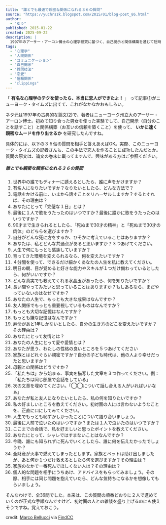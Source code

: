 ```yaml
---
title: "誰とでも最速で親密な関係になれる３６の質問"
source: "https://yuchrszk.blogspot.com/2015/01/blog-post_86.html"
author:
  - "ゆう"
published: 2015-01-22
created: 2025-09-22
description: |
  1997年のアーサー・アーロン博士の心理学研究に基づく、自己開示と関係構築を通じて短時間で親密な関係を築くための36の質問集。ニューヨーク・タイムズでも実践例が紹介され、実際に恋人関係に発展した事例も報告されている。
tags:
  - "心理学"
  - "人間関係"
  - "コミュニケーション"
  - "自己開示"
  - "質問技法"
  - "恋愛"
  - "信頼関係"
  - "clippings"
---
```

「 **有名な心理学のテクを使ったら、本当に恋人ができたよ！** 」 って記事([1](http://www.nytimes.com/2015/01/11/fashion/modern-love-to-fall-in-love-with-anyone-do-this.html?_r=0))がニューヨーク・タイムズに出てて、これがなかなかおもしろい。

ネタ元は1997年の古典的な論文([2](http://www.stafforini.com/txt/Aron%20et%20al%20-%20The%20experimental%20generation%20of%20interpersonal%20closeness.pdf))で、著者はニューヨーク州立大のアーサー・アーロン博士。初めて知り合った男女を使った実験でして、自己開示（自分のことを話すこと）と関係構築（お互いの信頼を築くこと）を使って、 **いかに速く親密なムードを作り出せるか** を研究したんですね。

具体的には、以下の３６個の質問を相手と答えあえばOK。実際、このニューヨーク・タイムズの記者さんも、この手法で恋人を作ることに成功したんだとか。質問の原文は、論文の巻末に載ってますんで、興味がある方はご参照ください。

##### 誰とでも親密な関係になれる３６の質問

1. 世界中の誰でもディナーに誘えるとしたら、誰に声をかけますか？
2. 有名人になりたいですか？なりたいとしたら、どんな方法で？
3. 電話をかける前に、いまから話すことをリハーサルしますか？するとすれば、その理由は？
4. あなたにとって「完璧な１日」とは？
5. 最後に１人で歌をうたったのはいつですか？最後に誰かに歌をうたったのはいつですか？
6. 90才まで生きられるとしたら、「死ぬまで30才の精神」と「死ぬまで30才の肉体」のどちらを選びますか？
7. 自分がどんな死に方をするか、ひそかに考えていることはありますか？
8. あなたは、私とどんな共通点があると思いますか？３つあげてください。
9. 人生で何にもっとも感謝していますか？
10. 育ってきた環境を変えられるなら、何を変えたいですか？
11. ４分間を使って、できるだけ細かくあなたの人生を私に教えてください。
12. 明日の朝、目が覚めると好きな能力やスキルが１つだけ備わっているとしたら、何がいいですか？
13. どんな真実でも教えてくれる水晶玉があったら、何を知りたいですか？
14. 長い間やってみたいと思っていることはありますか？もしあるなら、まだやっていないのはなぜですか？
15. あなたの人生で、もっとも大きな成果はなんですか？
16. 友人関係でもっとも重要視しているものはなんですか？
17. もっとも大切な記憶はなんですか？
18. もっとも嫌な記憶はなんですか？
19. 寿命があと1年しかないとしたら、自分の生き方のどこを変えたいですか？その理由は？
20. あなたにとって友情とは？
21. あなたの人生にとって愛や愛情とは？
22. あなたが思う、わたしの性格の良いところを５つあげてください
23. 家族とはどれぐらい親密ですか？自分の子ども時代は、他の人より幸せだったと思いますか？
24. 母親との関係はどうですか？
25. 「私たちは」から始まる、事実を描写した文章を３つ作ってください。例：「私たちは同じ部屋で会話をしている」
26. 次の文章を埋めてください。「◯◯について話し合える人がいればいいなぁ」
27. あなたが私と友人になりたいとしたら、私の何を知りたいですか？
28. 私の好ましいところを教えてください。初対面の人には言わないようなことを、正直に口にしてみてください。
29. 人生でもっとも恥ずかしかったことについて語り合いましょう。
30. 最後に人前で泣いたのはいつですか？または１人で泣いたのはいつですか？
31. ここまでの会話で、私を好ましいと思ったポイントを教えてください。
32. あなたにとって、シャレではすまないことはなんですか？
33. 今晩、誰にも知られずに死んでいくとしたら、誰に何を伝えたかったでしょうか？
34. 全財産が火事で燃えてしまったとします。家族とペットは助け出しましたが、あと何か１つだけ救えるとしたら何を選びますか？その理由は？
35. 家族のなかで一番死んでほしくない人は？その理由は？
36. 個人的な問題を相手にうちあけ、アドバイスをもらってみましょう。その際、相手には同じ問題を抱えていたら、どんな気持ちになるかを想像してもらいましょう。

そんなわけで、全36問でした。本来は、この質問の順番どおりに２人で進めていくのが正式な手順なんですけど、初対面の人との雑談を盛り上げるのにも使えそうですね。覚えておこう。

credit: [Marco Bellucci](http://www.flickr.com/photos/50451886@N00/3534516458/) via [FindCC](http://findcc.net/)
